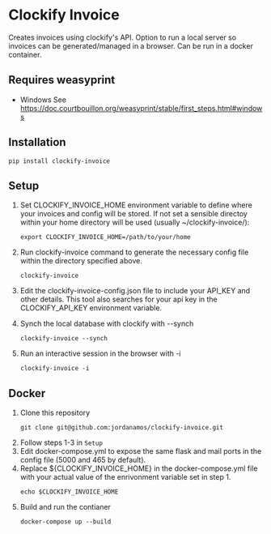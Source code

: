 # Clockify Invoice

Creates invoices using clockify's API. Option to run a local server so invoices can be generated/managed in a browser. Can be run in a docker container.

## Requires weasyprint
-  Windows See https://doc.courtbouillon.org/weasyprint/stable/first_steps.html#windows

## Installation
```
pip install clockify-invoice
```

## Setup
1. Set CLOCKIFY_INVOICE_HOME environment variable to define where your invoices and config will be stored. If not set a sensible directoy within your home directory will be used (usually ~/clockify-invoice/):
    ```
    export CLOCKIFY_INVOICE_HOME=/path/to/your/home
    ```
2. Run clockify-invoice command to generate the necessary config file within the directory specified above.
    ```
    clockify-invoice
    ```
3. Edit the clockify-invoice-config.json file to include your API_KEY and other details. This tool also searches for your api key in the CLOCKIFY_API_KEY environment variable.

4. Synch the local database with clockify with --synch
    ```
    clockify-invoice --synch
    ```
5. Run an interactive session in the browser with -i
    ```
    clockify-invoice -i
    ```

## Docker

1. Clone this repository
    ```
    git clone git@github.com:jordanamos/clockify-invoice.git
    ```
2. Follow steps 1-3 in `Setup`
3. Edit docker-compose.yml to expose the same flask and mail ports in the config file (5000 and 465 by default).
4. Replace ${CLOCKIFY_INVOICE_HOME} in the docker-compose.yml file with your actual value of the enrivonment variable set in step 1.
    ```
    echo $CLOCKIFY_INVOICE_HOME
    ```
4. Build and run the contianer
    ```
    docker-compose up --build
    ```
